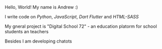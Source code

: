 Hello, World! My name is Andrew :)

I write code on *Python*, *JavaScript*, *Dart Flutter* and *HTML-SASS*

My gneral project is "Digital School 72" - an education platorm for school students an teachers

Besides I am developing chatots

<!---
AndrewBalin/AndrewBalin is a ✨ special ✨ repository because its `README.md` (this file) appears on your GitHub profile.
You can click the Preview link to take a look at your changes.
--->
